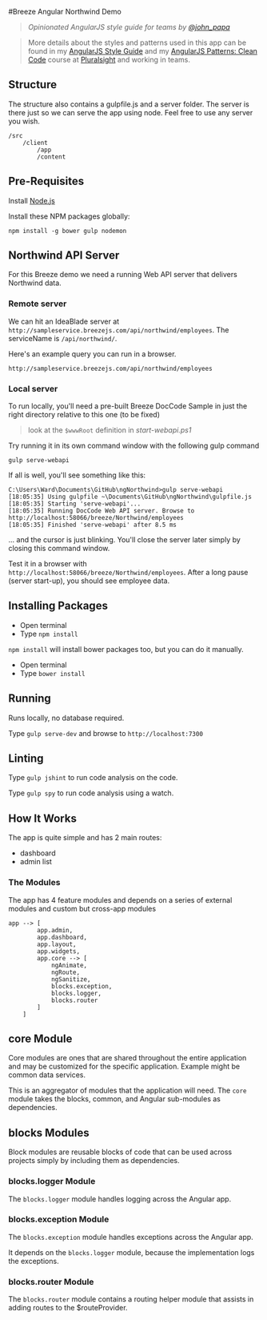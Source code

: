 #Breeze Angular Northwind Demo

>*Opinionated AngularJS style guide for teams by [@john_papa](//twitter.com/john_papa)*

>More details about the styles and patterns used in this app can be found in my [AngularJS Style Guide](https://github.com/johnpapa/angularjs-styleguide) and my [AngularJS Patterns: Clean Code](http://jpapa.me/ngclean) course at [Pluralsight](http://pluralsight.com/training/Authors/Details/john-papa) and working in teams. 

## Structure
The structure also contains a gulpfile.js and a server folder. The server is there just so we can serve the app using node. Feel free to use any server you wish.

	/src
		/client
			/app
			/content
	
## Pre-Requisites
Install [Node.js](http://nodejs.org)

Install these NPM packages globally:

`npm install -g bower gulp nodemon`

## Northwind API Server

For this Breeze demo we need a running Web API server that delivers Northwind data. 

### Remote server
We can hit an IdeaBlade server at `http://sampleservice.breezejs.com/api/northwind/employees`. The serviceName is `/api/northwind/`.

Here's an example query you can run in a browser.

	http://sampleservice.breezejs.com/api/northwind/employees


### Local server
To run locally, you'll need a pre-built Breeze DocCode Sample in
just the right directory relative to this one (to be fixed)

>look at the `$wwwRoot` definition in *start-webapi.ps1*

Try running it in its own command window with the following gulp command 

	gulp serve-webapi

If all is well, you'll see something like this:

	C:\Users\Ward\Documents\GitHub\ngNorthwind>gulp serve-webapi
	[18:05:35] Using gulpfile ~\Documents\GitHub\ngNorthwind\gulpfile.js
	[18:05:35] Starting 'serve-webapi'...
	[18:05:35] Running DocCode Web API server. Browse to http://localhost:58066/breeze/Northwind/employees
	[18:05:35] Finished 'serve-webapi' after 8.5 ms

... and the cursor is just blinking. You'll close the server later simply by closing this command window.

Test it in a browser with `http://localhost:58066/breeze/Northwind/employees`.
After a long pause (server start-up), you should see employee data.


## Installing Packages
- Open terminal
- Type `npm install`

`npm install` will install bower packages too, but you can do it manually.
- Open terminal
- Type `bower install`

## Running
Runs locally, no database required.

Type `gulp serve-dev` and browse to `http://localhost:7300`

## Linting
Type `gulp jshint` to run code analysis on the code.

Type `gulp spy` to run code analysis using a watch.

## How It Works
The app is quite simple and has 2 main routes:
- dashboard
- admin list

### The Modules
The app has 4 feature modules and depends on a series of external modules and custom but cross-app modules

```
app --> [
        app.admin,
        app.dashboard,
        app.layout,
        app.widgets,
		app.core --> [
			ngAnimate,
			ngRoute,
			ngSanitize,
			blocks.exception,
			blocks.logger,
			blocks.router
		]
    ]
```

## core Module
Core modules are ones that are shared throughout the entire application and may be customized for the specific application. Example might be common data services.

This is an aggregator of modules that the application will need. The `core` module takes the blocks, common, and Angular sub-modules as dependencies. 

## blocks Modules
Block modules are reusable blocks of code that can be used across projects simply by including them as dependencies.

### blocks.logger Module
The `blocks.logger` module handles logging across the Angular app.

### blocks.exception Module
The `blocks.exception` module handles exceptions across the Angular app.

It depends on the `blocks.logger` module, because the implementation logs the exceptions.

### blocks.router Module
The `blocks.router` module contains a routing helper module that assists in adding routes to the $routeProvider.
